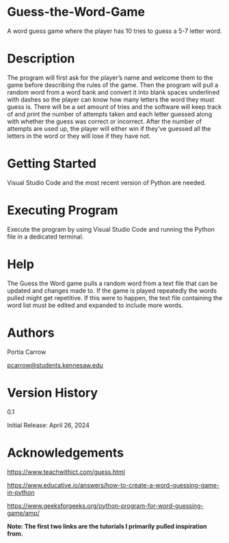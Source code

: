 # Guess-the-Word-Game
A word guess game where the player has 10 tries to guess a 5-7 letter word.

# Description
The program will first ask for the player’s name and welcome them to the game before describing the rules of the game. Then the program will pull a random   word from a word bank and convert it into blank spaces underlined with dashes so the player can know how many letters the word they must guess is. There     will be a set amount of tries and the software will keep track of and print the number of attempts taken and each letter guessed along with whether the guess was correct or incorrect. After the number of attempts are used up, the player will either win if they’ve guessed all the letters in the word or they will lose if they have not.

# Getting Started
Visual Studio Code and the most recent version of Python are needed.

# Executing Program
Execute the program by using Visual Studio Code and running the Python file in a dedicated terminal.

# Help
The Guess the Word game pulls a random word from a text file that can be updated and changes made to. If the game is played repeatedly the words pulled might get repetitive. If this were to happen, the text file containing the word list must be edited and expanded to include more words.

# Authors
Portia Carrow

pcarrow@students.kennesaw.edu
 
# Version History
0.1

Initial Release: April 26, 2024

# Acknowledgements
https://www.teachwithict.com/guess.html

https://www.educative.io/answers/how-to-create-a-word-guessing-game-in-python

https://www.geeksforgeeks.org/python-program-for-word-guessing-game/amp/

**Note: The first two links are the tutorials I primarily pulled inspiration from.**

